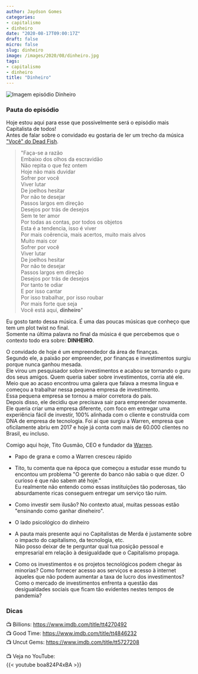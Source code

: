 ```yaml
---
author: Jaydson Gomes
categories:
- capitalismo
- dinheiro
date: "2020-08-17T09:00:17Z"
draft: false
micro: false
slug: dinheiro
image: /images/2020/08/dinheiro.jpg
tags:
- capitalismo
- dinheiro
title: "Dinheiro"
---
```

![Imagem episódio Dinheiro](/images/2020/08/dinheiro.jpg)  

### Pauta do episódio
Hoje estou aqui para esse que possivelmente será o episódio mais Capitalista de todos!  
Antes de falar sobre o convidado eu gostaria de ler um trecho da música ["Você" do Dead Fish](https://www.youtube.com/watch?v=57TUKUCBKOw).  

> "Faça-se a razão  
Embaixo dos olhos da escravidão  
Não repita o que fez ontem  
Hoje não mais duvidar  
Sofrer por você  
Viver lutar  
De joelhos hesitar  
Por não te desejar  
Passos largos em direção  
Desejos por trás de desejos  
Sem te ter amor  
Por todas as contas, por todos os objetos  
Esta é a tendencia, isso é viver  
Por mais coêrencia, mais acertos, muito mais alvos  
Muito mais cor  
Sofrer por você  
Viver lutar  
De joelhos hesitar  
Por não te desejar  
Passos largos em direção  
Desejos por trás de desejos  
Por tanto te odiar  
E por isso cantar  
Por isso trabalhar, por isso roubar  
Por mais forte que seja  
Você está aqui, **dinheiro**"

Eu gosto tanto dessa música. É uma das poucas músicas que conheço que tem um plot twist no final.  
Somente na última palavra no final da música é que percebemos que o contexto todo era sobre: **DINHEIRO**.  

O convidado de hoje é um empreendedor da área de finanças.  
Segundo ele, a paixão por empreender, por finanças e investimentos surgiu porque nunca ganhou mesada.  
Ele virou um pesquisador sobre investimentos e acabou se tornando o guru dos seus amigos. Quem queria saber sobre investimentos, corria até ele.  
Meio que ao acaso encontrou uma galera que falava a mesma lingua e começou a trabalhar nessa pequena empresa de investimento.  
Essa pequena empresa se tornou a maior corretora do país.  
Depois disso, ele decidiu que precisava sair para empreender novamente.  
Ele queria criar uma empresa diferente, com foco em entregar uma experiência fácil de investir, 100% alinhada com o cliente e construída com DNA de empresa de tecnologia. Foi aí que surgiu a Warren, empresa que oficilamente abriu em 2017 e hoje já conta com mais de 60.000 clientes no Brasil, eu incluso.  

Comigo aqui hoje, Tito Gusmão, CEO e fundador da [Warren](https://warren.com.br).  

- Papo de grana e como a Warren cresceu rápido  

- Tito, tu comenta que na época que começou a estudar esse mundo tu encontou um problema "O gerente do banco não sabia o que dizer. O curioso é que não sabem até hoje."  
Eu realmente não entendo como essas instituições tão poderosas, tão absurdamente ricas conseguem entregar um serviço tão ruim.  

- Como investir sem ilusão? No contexto atual, muitas pessoas estão "ensinando como ganhar dineheiro".

- O lado psicológico do dinheiro  

- A pauta mais presente aqui no Capitalistas de Merda é justamente sobre o impacto do capitalismo, da tecnologia, etc.  
Não posso deixar de te perguntar qual tua posição pessoal e empresarial em relação à desigualdade que o Capitalismo propaga.  

- Como os investimentos e os projetos tecnológicos podem chegar às minorias? Como fornecer acesso aos serviços e acesso à internet àqueles que não podem aumentar a taxa de lucro dos investimentos? Como o mercado de investimentos enfrenta a questão das desigualdades sociais que ficam tão evidentes nestes tempos de pandemia?  

### Dicas  
📺 Billions: https://www.imdb.com/title/tt4270492  
📺 Good Time: https://www.imdb.com/title/tt4846232  
📺 Uncut Gems: https://www.imdb.com/title/tt5727208

📺 Veja no YouTube:  
{{< youtube boa824P4xBA >}}